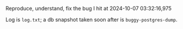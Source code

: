Reproduce, understand, fix the bug I hit at 2024-10-07 03:32:16,975

Log is `log.txt`; a db snapshot taken soon after is `buggy-postgres-dump`.
